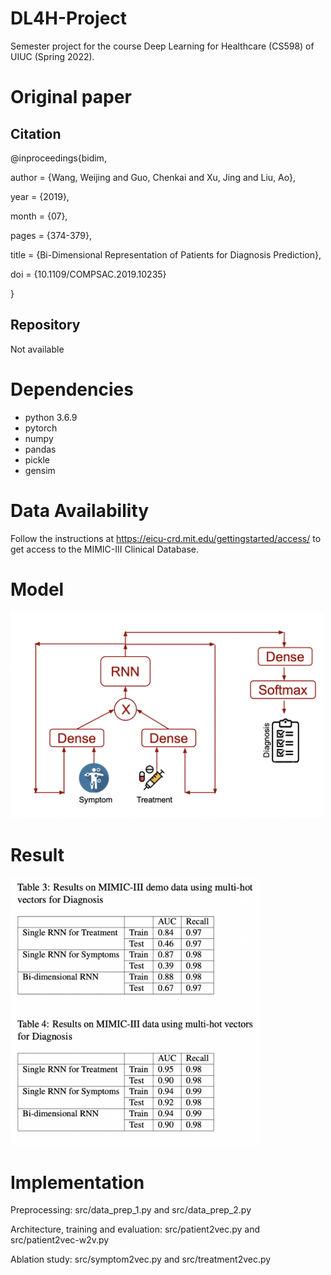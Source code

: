 # DL4H-Project
Semester project for the course Deep Learning for Healthcare (CS598) of UIUC (Spring 2022).

# Original paper
## Citation
@inproceedings{bidim,

author = {Wang, Weijing and Guo, Chenkai and Xu, Jing and Liu, Ao},

year = {2019},

month = {07},

pages = {374-379},

title = {Bi-Dimensional Representation of Patients for Diagnosis Prediction},

doi = {10.1109/COMPSAC.2019.10235}

}
## Repository
Not available

# Dependencies
* python 3.6.9
* pytorch
* numpy
* pandas
* pickle
* gensim

# Data Availability

Follow the instructions at https://eicu-crd.mit.edu/gettingstarted/access/ to get access to the MIMIC-III Clinical Database.

# Model

<img src="model.png" width="500"/>

# Result

<img src="results1.png" width="400"/>

# Implementation
Preprocessing: src/data_prep_1.py and src/data_prep_2.py

Architecture, training and evaluation: src/patient2vec.py and src/patient2vec-w2v.py

Ablation study: src/symptom2vec.py and src/treatment2vec.py
